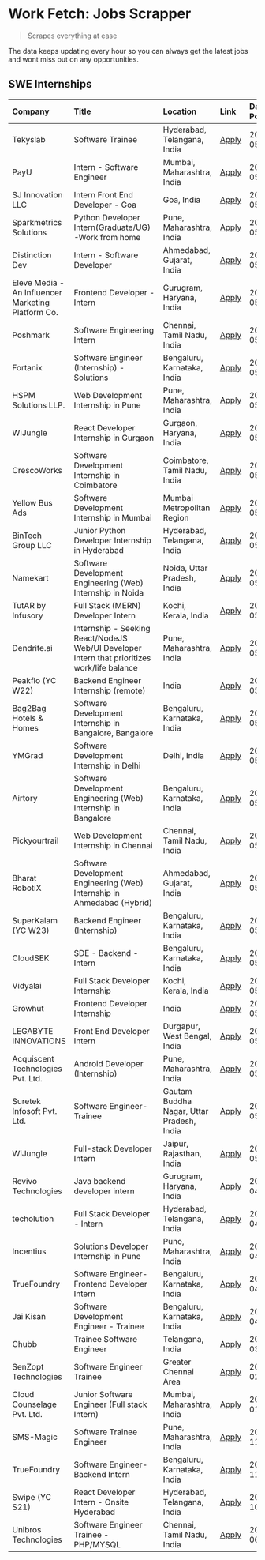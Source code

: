 # Work Fetch: Jobs Scrapper
> Scrapes everything at ease

The data keeps updating every hour so you can always get the latest jobs and wont miss out on any opportunities.

## SWE Internships
<!--START_SECTION:workfetch-->
| Company                                            | Title                                                                                        | Location                                  | Link                                                                                                                                                                                                                                                                                                            | Date Posted   |
|:---------------------------------------------------|:---------------------------------------------------------------------------------------------|:------------------------------------------|:----------------------------------------------------------------------------------------------------------------------------------------------------------------------------------------------------------------------------------------------------------------------------------------------------------------|:--------------|
| Tekyslab                                           | Software Trainee                                                                             | Hyderabad, Telangana, India               | [Apply](https://in.linkedin.com/jobs/view/software-trainee-at-tekyslab-3934077226?position=29&pageNum=0&refId=Cevud1WG%2FLBDl0RlRheXTg%3D%3D&trackingId=nGhmGyCvQVzh62YOVkWJlA%3D%3D&trk=public_jobs_jserp-result_search-card)                                                                                  | 2024-05-26    |
| PayU                                               | Intern - Software Engineer                                                                   | Mumbai, Maharashtra, India                | [Apply](https://in.linkedin.com/jobs/view/intern-software-engineer-at-payu-3935457893?position=4&pageNum=0&refId=Cevud1WG%2FLBDl0RlRheXTg%3D%3D&trackingId=m9iAhumcK8X0ZOijldQ0Xg%3D%3D&trk=public_jobs_jserp-result_search-card)                                                                               | 2024-05-25    |
| SJ Innovation LLC                                  | Intern Front End Developer - Goa                                                             | Goa, India                                | [Apply](https://in.linkedin.com/jobs/view/intern-front-end-developer-goa-at-sj-innovation-llc-3931678611?position=18&pageNum=0&refId=Cevud1WG%2FLBDl0RlRheXTg%3D%3D&trackingId=mnausBGKPhZ3bzD7EtGwyg%3D%3D&trk=public_jobs_jserp-result_search-card)                                                           | 2024-05-24    |
| Sparkmetrics Solutions                             | Python Developer Intern(Graduate/UG)-Work from home                                          | Pune, Maharashtra, India                  | [Apply](https://in.linkedin.com/jobs/view/python-developer-intern-graduate-ug-work-from-home-at-sparkmetrics-solutions-3931671149?position=31&pageNum=0&refId=Cevud1WG%2FLBDl0RlRheXTg%3D%3D&trackingId=AvyQ6J%2Fap3%2BfPE3dCHG4hA%3D%3D&trk=public_jobs_jserp-result_search-card)                              | 2024-05-24    |
| Distinction Dev                                    | Intern - Software Developer                                                                  | Ahmedabad, Gujarat, India                 | [Apply](https://in.linkedin.com/jobs/view/intern-software-developer-at-distinction-dev-3931643600?position=57&pageNum=0&refId=Cevud1WG%2FLBDl0RlRheXTg%3D%3D&trackingId=fFGu4tBQAt0TPOF7rhtR7w%3D%3D&trk=public_jobs_jserp-result_search-card)                                                                  | 2024-05-24    |
| Eleve Media - An Influencer Marketing Platform Co. | Frontend Developer - Intern                                                                  | Gurugram, Haryana, India                  | [Apply](https://in.linkedin.com/jobs/view/frontend-developer-intern-at-eleve-media-an-influencer-marketing-platform-co-3934375370?position=59&pageNum=0&refId=Cevud1WG%2FLBDl0RlRheXTg%3D%3D&trackingId=Ebo7%2FGTRx9ZQlbw0AiX%2FWQ%3D%3D&trk=public_jobs_jserp-result_search-card)                              | 2024-05-24    |
| Poshmark                                           | Software Engineering Intern                                                                  | Chennai, Tamil Nadu, India                | [Apply](https://in.linkedin.com/jobs/view/software-engineering-intern-at-poshmark-3846946793?position=36&pageNum=0&refId=Cevud1WG%2FLBDl0RlRheXTg%3D%3D&trackingId=bxJPGdkVhs8tLJXl27IoQw%3D%3D&trk=public_jobs_jserp-result_search-card)                                                                       | 2024-05-22    |
| Fortanix                                           | Software Engineer (Internship) - Solutions                                                   | Bengaluru, Karnataka, India               | [Apply](https://in.linkedin.com/jobs/view/software-engineer-internship-solutions-at-fortanix-3930115670?position=12&pageNum=0&refId=Cevud1WG%2FLBDl0RlRheXTg%3D%3D&trackingId=b3tNXeacruPdAyESLz29aw%3D%3D&trk=public_jobs_jserp-result_search-card)                                                            | 2024-05-20    |
| HSPM Solutions LLP.                                | Web Development Internship in Pune                                                           | Pune, Maharashtra, India                  | [Apply](https://in.linkedin.com/jobs/view/web-development-internship-in-pune-at-hspm-solutions-llp-3931019642?position=37&pageNum=0&refId=Cevud1WG%2FLBDl0RlRheXTg%3D%3D&trackingId=oNnxtkE15qMLkl7ogH994Q%3D%3D&trk=public_jobs_jserp-result_search-card)                                                      | 2024-05-20    |
| WiJungle                                           | React Developer Internship in Gurgaon                                                        | Gurgaon, Haryana, India                   | [Apply](https://in.linkedin.com/jobs/view/react-developer-internship-in-gurgaon-at-wijungle-3929891316?position=41&pageNum=0&refId=Cevud1WG%2FLBDl0RlRheXTg%3D%3D&trackingId=pbz0%2Bb5Kr1M0F2mr0cl9UA%3D%3D&trk=public_jobs_jserp-result_search-card)                                                           | 2024-05-18    |
| CrescoWorks                                        | Software Development Internship in Coimbatore                                                | Coimbatore, Tamil Nadu, India             | [Apply](https://in.linkedin.com/jobs/view/software-development-internship-in-coimbatore-at-crescoworks-3928264279?position=10&pageNum=0&refId=Cevud1WG%2FLBDl0RlRheXTg%3D%3D&trackingId=3JlkM3VEQicxU5P1x9WUMw%3D%3D&trk=public_jobs_jserp-result_search-card)                                                  | 2024-05-16    |
| Yellow Bus Ads                                     | Software Development Internship in Mumbai                                                    | Mumbai Metropolitan Region                | [Apply](https://in.linkedin.com/jobs/view/software-development-internship-in-mumbai-at-yellow-bus-ads-3928262363?position=13&pageNum=0&refId=Cevud1WG%2FLBDl0RlRheXTg%3D%3D&trackingId=dyJ76IPd2KR9ZaSG6TA3ew%3D%3D&trk=public_jobs_jserp-result_search-card)                                                   | 2024-05-16    |
| BinTech Group LLC                                  | Junior Python Developer Internship in Hyderabad                                              | Hyderabad, Telangana, India               | [Apply](https://in.linkedin.com/jobs/view/junior-python-developer-internship-in-hyderabad-at-bintech-group-llc-3928263481?position=24&pageNum=0&refId=Cevud1WG%2FLBDl0RlRheXTg%3D%3D&trackingId=rbqsJxyMgu%2FHN%2FhcZ6PTzA%3D%3D&trk=public_jobs_jserp-result_search-card)                                      | 2024-05-16    |
| Namekart                                           | Software Development Engineering (Web) Internship in Noida                                   | Noida, Uttar Pradesh, India               | [Apply](https://in.linkedin.com/jobs/view/software-development-engineering-web-internship-in-noida-at-namekart-3927112610?position=3&pageNum=0&refId=Cevud1WG%2FLBDl0RlRheXTg%3D%3D&trackingId=129fivZEZuJGPeDY7Y%2BNoQ%3D%3D&trk=public_jobs_jserp-result_search-card)                                         | 2024-05-15    |
| TutAR by Infusory                                  | Full Stack (MERN) Developer Intern                                                           | Kochi, Kerala, India                      | [Apply](https://in.linkedin.com/jobs/view/full-stack-mern-developer-intern-at-tutar-by-infusory-3926190396?position=42&pageNum=0&refId=Cevud1WG%2FLBDl0RlRheXTg%3D%3D&trackingId=2EAhUjusZO%2FoKJi9RagILw%3D%3D&trk=public_jobs_jserp-result_search-card)                                                       | 2024-05-15    |
| Dendrite.ai                                        | Internship - Seeking React/NodeJS Web/UI Developer Intern that prioritizes work/life balance | Pune, Maharashtra, India                  | [Apply](https://in.linkedin.com/jobs/view/internship-seeking-react-nodejs-web-ui-developer-intern-that-prioritizes-work-life-balance-at-dendrite-ai-3926195555?position=53&pageNum=0&refId=Cevud1WG%2FLBDl0RlRheXTg%3D%3D&trackingId=DUX0%2BRQa%2BKPOqvptanp6Fw%3D%3D&trk=public_jobs_jserp-result_search-card) | 2024-05-15    |
| Peakflo (YC W22)                                   | Backend Engineer Internship (remote)                                                         | India                                     | [Apply](https://in.linkedin.com/jobs/view/backend-engineer-internship-remote-at-peakflo-yc-w22-3925243704?position=6&pageNum=0&refId=Cevud1WG%2FLBDl0RlRheXTg%3D%3D&trackingId=%2ByQXAhpNgeY4y9hy73ntYg%3D%3D&trk=public_jobs_jserp-result_search-card)                                                         | 2024-05-14    |
| Bag2Bag Hotels & Homes                             | Software Development Internship in Bangalore, Bangalore                                      | Bengaluru, Karnataka, India               | [Apply](https://in.linkedin.com/jobs/view/software-development-internship-in-bangalore-bangalore-at-bag2bag-hotels-homes-3925888541?position=7&pageNum=0&refId=Cevud1WG%2FLBDl0RlRheXTg%3D%3D&trackingId=gNsErXOCwrGl%2FVDRy9medw%3D%3D&trk=public_jobs_jserp-result_search-card)                               | 2024-05-14    |
| YMGrad                                             | Software Development Internship in Delhi                                                     | Delhi, India                              | [Apply](https://in.linkedin.com/jobs/view/software-development-internship-in-delhi-at-ymgrad-3925891007?position=25&pageNum=0&refId=Cevud1WG%2FLBDl0RlRheXTg%3D%3D&trackingId=qEbHjv0xERYeEdWFPig9wA%3D%3D&trk=public_jobs_jserp-result_search-card)                                                            | 2024-05-14    |
| Airtory                                            | Software Development Engineering (Web) Internship in Bangalore                               | Bengaluru, Karnataka, India               | [Apply](https://in.linkedin.com/jobs/view/software-development-engineering-web-internship-in-bangalore-at-airtory-3925101275?position=2&pageNum=0&refId=Cevud1WG%2FLBDl0RlRheXTg%3D%3D&trackingId=R%2B9msVchQOx57ta6yhG0Lg%3D%3D&trk=public_jobs_jserp-result_search-card)                                      | 2024-05-13    |
| Pickyourtrail                                      | Web Development Internship in Chennai                                                        | Chennai, Tamil Nadu, India                | [Apply](https://in.linkedin.com/jobs/view/web-development-internship-in-chennai-at-pickyourtrail-3924894949?position=8&pageNum=0&refId=Cevud1WG%2FLBDl0RlRheXTg%3D%3D&trackingId=cuab76iKHJqJeQ0UVoxW4g%3D%3D&trk=public_jobs_jserp-result_search-card)                                                         | 2024-05-13    |
| Bharat RobotiX                                     | Software Development Engineering (Web) Internship in Ahmedabad (Hybrid)                      | Ahmedabad, Gujarat, India                 | [Apply](https://in.linkedin.com/jobs/view/software-development-engineering-web-internship-in-ahmedabad-hybrid-at-bharat-robotix-3924897657?position=23&pageNum=0&refId=Cevud1WG%2FLBDl0RlRheXTg%3D%3D&trackingId=hyDpY5kuoGRQd6DUbo566Q%3D%3D&trk=public_jobs_jserp-result_search-card)                         | 2024-05-13    |
| SuperKalam (YC W23)                                | Backend Engineer (Internship)                                                                | Bengaluru, Karnataka, India               | [Apply](https://in.linkedin.com/jobs/view/backend-engineer-internship-at-superkalam-yc-w23-3922671591?position=16&pageNum=0&refId=Cevud1WG%2FLBDl0RlRheXTg%3D%3D&trackingId=O2mIs4wko3uAhH18FcxJ8A%3D%3D&trk=public_jobs_jserp-result_search-card)                                                              | 2024-05-11    |
| CloudSEK                                           | SDE - Backend - Intern                                                                       | Bengaluru, Karnataka, India               | [Apply](https://in.linkedin.com/jobs/view/sde-backend-intern-at-cloudsek-3920377259?position=14&pageNum=0&refId=Cevud1WG%2FLBDl0RlRheXTg%3D%3D&trackingId=5A5EF5s6tzpPQKh3zcCUug%3D%3D&trk=public_jobs_jserp-result_search-card)                                                                                | 2024-05-09    |
| Vidyalai                                           | Full Stack Developer Internship                                                              | Kochi, Kerala, India                      | [Apply](https://in.linkedin.com/jobs/view/full-stack-developer-internship-at-vidyalai-3917285346?position=55&pageNum=0&refId=Cevud1WG%2FLBDl0RlRheXTg%3D%3D&trackingId=E1UaK0RlNeMhLhYkrkJuNQ%3D%3D&trk=public_jobs_jserp-result_search-card)                                                                   | 2024-05-08    |
| Growhut                                            | Frontend Developer Internship                                                                | India                                     | [Apply](https://in.linkedin.com/jobs/view/frontend-developer-internship-at-growhut-3916739895?position=19&pageNum=0&refId=Cevud1WG%2FLBDl0RlRheXTg%3D%3D&trackingId=4qUvo6AaAIQgOWyfuKdaZA%3D%3D&trk=public_jobs_jserp-result_search-card)                                                                      | 2024-05-07    |
| LEGABYTE INNOVATIONS                               | Front End  Developer Intern                                                                  | Durgapur, West Bengal, India              | [Apply](https://in.linkedin.com/jobs/view/front-end-developer-intern-at-legabyte-innovations-3918718185?position=52&pageNum=0&refId=Cevud1WG%2FLBDl0RlRheXTg%3D%3D&trackingId=q2TVyDeTAEpE%2B8NZti2%2BWQ%3D%3D&trk=public_jobs_jserp-result_search-card)                                                        | 2024-05-06    |
| Acquiscent Technologies Pvt. Ltd.                  | Android Developer (Internship)                                                               | Pune, Maharashtra, India                  | [Apply](https://in.linkedin.com/jobs/view/android-developer-internship-at-acquiscent-technologies-pvt-ltd-3917774887?position=43&pageNum=0&refId=Cevud1WG%2FLBDl0RlRheXTg%3D%3D&trackingId=51lraVvEHNk8HJXap%2FSuuQ%3D%3D&trk=public_jobs_jserp-result_search-card)                                             | 2024-05-05    |
| Suretek Infosoft Pvt. Ltd.                         | Software Engineer-Trainee                                                                    | Gautam Buddha Nagar, Uttar Pradesh, India | [Apply](https://in.linkedin.com/jobs/view/software-engineer-trainee-at-suretek-infosoft-pvt-ltd-3916999948?position=28&pageNum=0&refId=Cevud1WG%2FLBDl0RlRheXTg%3D%3D&trackingId=UR%2FPOYCNJfeRHkaH9QirjQ%3D%3D&trk=public_jobs_jserp-result_search-card)                                                       | 2024-05-04    |
| WiJungle                                           | Full-stack Developer Intern                                                                  | Jaipur, Rajasthan, India                  | [Apply](https://in.linkedin.com/jobs/view/full-stack-developer-intern-at-wijungle-3912864543?position=58&pageNum=0&refId=Cevud1WG%2FLBDl0RlRheXTg%3D%3D&trackingId=ujtQAjVJYecXloYmBbRkXg%3D%3D&trk=public_jobs_jserp-result_search-card)                                                                       | 2024-05-01    |
| Revivo Technologies                                | Java backend developer intern                                                                | Gurugram, Haryana, India                  | [Apply](https://in.linkedin.com/jobs/view/java-backend-developer-intern-at-revivo-technologies-3906034446?position=44&pageNum=0&refId=Cevud1WG%2FLBDl0RlRheXTg%3D%3D&trackingId=16AJVW3ZUQ2QlcfGM%2BobAw%3D%3D&trk=public_jobs_jserp-result_search-card)                                                        | 2024-04-19    |
| techolution                                        | Full Stack Developer - Intern                                                                | Hyderabad, Telangana, India               | [Apply](https://in.linkedin.com/jobs/view/full-stack-developer-intern-at-techolution-3904814977?position=46&pageNum=0&refId=Cevud1WG%2FLBDl0RlRheXTg%3D%3D&trackingId=%2FgiInYGN6UTbg%2BbaxX5RRg%3D%3D&trk=public_jobs_jserp-result_search-card)                                                                | 2024-04-18    |
| Incentius                                          | Solutions Developer Internship in Pune                                                       | Pune, Maharashtra, India                  | [Apply](https://in.linkedin.com/jobs/view/solutions-developer-internship-in-pune-at-incentius-3904329499?position=22&pageNum=0&refId=Cevud1WG%2FLBDl0RlRheXTg%3D%3D&trackingId=%2FTcIZjWAmSWS8mBWrrLSRg%3D%3D&trk=public_jobs_jserp-result_search-card)                                                         | 2024-04-17    |
| TrueFoundry                                        | Software Engineer- Frontend Developer Intern                                                 | Bengaluru, Karnataka, India               | [Apply](https://in.linkedin.com/jobs/view/software-engineer-frontend-developer-intern-at-truefoundry-3887320206?position=20&pageNum=0&refId=Cevud1WG%2FLBDl0RlRheXTg%3D%3D&trackingId=rgEoq5d6FqZwML4sUC3Q5w%3D%3D&trk=public_jobs_jserp-result_search-card)                                                    | 2024-04-05    |
| Jai Kisan                                          | Software Development Engineer - Trainee                                                      | Bengaluru, Karnataka, India               | [Apply](https://in.linkedin.com/jobs/view/software-development-engineer-trainee-at-jai-kisan-3913911193?position=26&pageNum=0&refId=Cevud1WG%2FLBDl0RlRheXTg%3D%3D&trackingId=AkyrxZRcYOmUTSyRMQrQbw%3D%3D&trk=public_jobs_jserp-result_search-card)                                                            | 2024-04-04    |
| Chubb                                              | Trainee Software Engineer                                                                    | Telangana, India                          | [Apply](https://in.linkedin.com/jobs/view/trainee-software-engineer-at-chubb-3909641440?position=27&pageNum=0&refId=Cevud1WG%2FLBDl0RlRheXTg%3D%3D&trackingId=056OsJMDDIiVO%2FHdsCM9Sg%3D%3D&trk=public_jobs_jserp-result_search-card)                                                                          | 2024-03-30    |
| SenZopt Technologies                               | Software Engineer Trainee                                                                    | Greater Chennai Area                      | [Apply](https://in.linkedin.com/jobs/view/software-engineer-trainee-at-senzopt-technologies-3827688781?position=38&pageNum=0&refId=Cevud1WG%2FLBDl0RlRheXTg%3D%3D&trackingId=z8gwtCCt%2Fu9JEIzExIbhzA%3D%3D&trk=public_jobs_jserp-result_search-card)                                                           | 2024-02-12    |
| Cloud Counselage Pvt. Ltd.                         | Junior Software Engineer (Full stack Intern)                                                 | Mumbai, Maharashtra, India                | [Apply](https://in.linkedin.com/jobs/view/junior-software-engineer-full-stack-intern-at-cloud-counselage-pvt-ltd-3803132814?position=33&pageNum=0&refId=Cevud1WG%2FLBDl0RlRheXTg%3D%3D&trackingId=fbB1vkgZfzi7U6MOoqp9Zg%3D%3D&trk=public_jobs_jserp-result_search-card)                                        | 2024-01-11    |
| SMS-Magic                                          | Software Trainee Engineer                                                                    | Pune, Maharashtra, India                  | [Apply](https://in.linkedin.com/jobs/view/software-trainee-engineer-at-sms-magic-3761409781?position=34&pageNum=0&refId=Cevud1WG%2FLBDl0RlRheXTg%3D%3D&trackingId=T9r45aC7s505fpXiOnnoDA%3D%3D&trk=public_jobs_jserp-result_search-card)                                                                        | 2023-11-16    |
| TrueFoundry                                        | Software Engineer-Backend Intern                                                             | Bengaluru, Karnataka, India               | [Apply](https://in.linkedin.com/jobs/view/software-engineer-backend-intern-at-truefoundry-3779508170?position=35&pageNum=0&refId=Cevud1WG%2FLBDl0RlRheXTg%3D%3D&trackingId=mm9zmoZu%2F8EPP4iUWQKFNw%3D%3D&trk=public_jobs_jserp-result_search-card)                                                             | 2023-11-10    |
| Swipe (YC S21)                                     | React Developer Intern - Onsite Hyderabad                                                    | Hyderabad, Telangana, India               | [Apply](https://in.linkedin.com/jobs/view/react-developer-intern-onsite-hyderabad-at-swipe-yc-s21-3737600089?position=48&pageNum=0&refId=Cevud1WG%2FLBDl0RlRheXTg%3D%3D&trackingId=sYS6gvE3xcCbTCRYKB26DA%3D%3D&trk=public_jobs_jserp-result_search-card)                                                       | 2023-10-13    |
| Unibros Technologies                               | Software Engineer Trainee - PHP/MYSQL                                                        | Chennai, Tamil Nadu, India                | [Apply](https://in.linkedin.com/jobs/view/software-engineer-trainee-php-mysql-at-unibros-technologies-3656599241?position=45&pageNum=0&refId=Cevud1WG%2FLBDl0RlRheXTg%3D%3D&trackingId=xdlSgjAmBWC4FAYxle3oMA%3D%3D&trk=public_jobs_jserp-result_search-card)                                                   | 2023-06-12    |
<!--END_SECTION:workfetch-->
